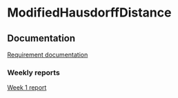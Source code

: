 # ModifiedHausdorffDistance

## Documentation

[Requirement documentation](https://github.com/TuuPu/ModifiedHausdorffDistance/blob/main/MHD/documentation/requirement_spec.md)

### Weekly reports

[Week 1 report](https://github.com/TuuPu/ModifiedHausdorffDistance/blob/main/MHD/documentation/weekly_report_1.md)

